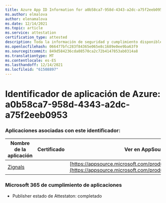 ```yaml
---
title: Azure App ID Information for a0b58ca7-958d-4343-a2dc-a75f2eeb0953
ms.author: elmalova
author: elenamalova
ms.date: 12/14/2021
ms.topic: article
ms.service: attestation
certification_type: attested
description: Toda la información de seguridad y cumplimiento disponible para a0b58ca7-958d-4343-a2dc-a75f2eeb0953.
ms.openlocfilehash: 066477bfc283f84365e065e8c1689e0ee9ba63f9
ms.sourcegitcommit: 849d584236cda08570ca2c72b4147853ab0314a8
ms.translationtype: MT
ms.contentlocale: es-ES
ms.lasthandoff: 12/14/2021
ms.locfileid: "61508897"
---
```

# <a name="azure-app-id-a0b58ca7-958d-4343-a2dc-a75f2eeb0953"></a>Identificador de aplicación de Azure: a0b58ca7-958d-4343-a2dc-a75f2eeb0953


### <a name="apps-associated-with-this-id"></a>Aplicaciones asociadas con este identificador:
| **Nombre de la aplicación** | **Certificado** | **Ver en AppSource** |
|--------------|---------------|-----------------------|
| [Zignals](https://docs.microsoft.com/microsoft-365-app-certification/forward/WA200003201) |  | [https://appsource.microsoft.com/product/office/WA200003201](https://appsource.microsoft.com/product/office/WA200003201) |

### <a name="microsoft-365-app-compliance-status"></a>Microsoft 365 de cumplimiento de aplicaciones
- Publisher estado de Attestaton: completado
